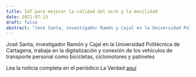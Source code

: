 ```yaml
---
title: IoT para mejorar la calidad del aire y la movilidad
date: 2021-07-13
draft: false
abstract: "José Santa, investigador Ramón y Cajal en la Universidad Politécnica de Cartagena, trabaja en la digitalización y conexión de los vehículos de transporte personal como bicicletas, ciclomotores y patinetes"
---
```


José Santa, investigador Ramón y Cajal en la Universidad Politécnica de Cartagena, trabaja en la digitalización y conexión de los vehículos de transporte personal como bicicletas, ciclomotores y patinetes

Lea la noticia completa en el periódico La Verdad <a href="https://www.laverdad.es/ababol/ciencia/mejorar-calidad-aire-20210712220102-ntvo.html">aquí</a>

<!--more-->